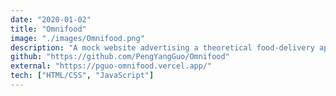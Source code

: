 ```yaml
---
date: "2020-01-02"
title: "Omnifood"
image: "./images/Omnifood.png"
description: "A mock website advertising a theoretical food-delivery app."
github: "https://github.com/PengYangGuo/Omnifood"
external: "https://pguo-omnifood.vercel.app/"
tech: ["HTML/CSS", "JavaScript"]
---
```

